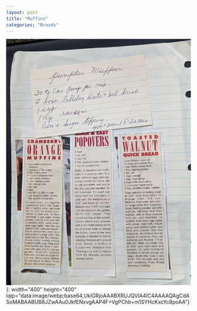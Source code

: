 ```yaml
---
layout: post
title: "Muffins"
categories: "Breads"
---
```

![Muffins.jpg](/assets/images/Breads/Muffins.webp){: width="400" height="400" lqip="data:image/webp;base64,UklGRjoAAABXRUJQVlA4IC4AAAAQAgCdASoMABAABUB8JZwAAu0JkfENxvgAAP4F+VgPChb+m1SYHcKxcYc8poAA"}

